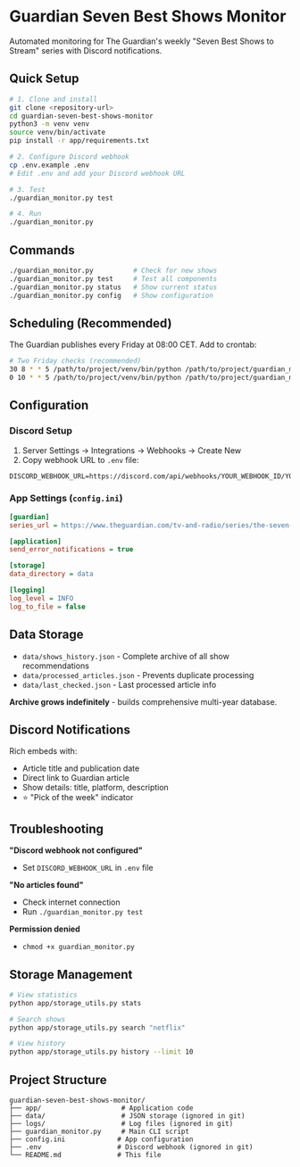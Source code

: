 # Guardian Seven Best Shows Monitor

Automated monitoring for The Guardian's weekly "Seven Best Shows to Stream" series with Discord notifications.

## Quick Setup

```bash
# 1. Clone and install
git clone <repository-url>
cd guardian-seven-best-shows-monitor
python3 -m venv venv
source venv/bin/activate
pip install -r app/requirements.txt

# 2. Configure Discord webhook
cp .env.example .env
# Edit .env and add your Discord webhook URL

# 3. Test
./guardian_monitor.py test

# 4. Run
./guardian_monitor.py
```

## Commands

```bash
./guardian_monitor.py          # Check for new shows
./guardian_monitor.py test     # Test all components
./guardian_monitor.py status   # Show current status
./guardian_monitor.py config   # Show configuration
```

## Scheduling (Recommended)

The Guardian publishes every Friday at 08:00 CET. Add to crontab:

```bash
# Two Friday checks (recommended)
30 8 * * 5 /path/to/project/venv/bin/python /path/to/project/guardian_monitor.py
0 10 * * 5 /path/to/project/venv/bin/python /path/to/project/guardian_monitor.py
```

## Configuration

### Discord Setup
1. Server Settings → Integrations → Webhooks → Create New
2. Copy webhook URL to `.env` file:
```env
DISCORD_WEBHOOK_URL=https://discord.com/api/webhooks/YOUR_WEBHOOK_ID/YOUR_TOKEN
```

### App Settings (`config.ini`)
```ini
[guardian]
series_url = https://www.theguardian.com/tv-and-radio/series/the-seven-best-shows-to-stream-this-week

[application]
send_error_notifications = true

[storage]
data_directory = data

[logging]
log_level = INFO
log_to_file = false
```

## Data Storage

- `data/shows_history.json` - Complete archive of all show recommendations
- `data/processed_articles.json` - Prevents duplicate processing
- `data/last_checked.json` - Last processed article info

**Archive grows indefinitely** - builds comprehensive multi-year database.

## Discord Notifications

Rich embeds with:
- Article title and publication date
- Direct link to Guardian article
- Show details: title, platform, description
- ⭐ "Pick of the week" indicator

## Troubleshooting

**"Discord webhook not configured"**
- Set `DISCORD_WEBHOOK_URL` in `.env` file

**"No articles found"**
- Check internet connection
- Run `./guardian_monitor.py test`

**Permission denied**
- `chmod +x guardian_monitor.py`

## Storage Management

```bash
# View statistics
python app/storage_utils.py stats

# Search shows
python app/storage_utils.py search "netflix"

# View history
python app/storage_utils.py history --limit 10
```

## Project Structure

```
guardian-seven-best-shows-monitor/
├── app/                    # Application code
├── data/                   # JSON storage (ignored in git)
├── logs/                   # Log files (ignored in git)
├── guardian_monitor.py     # Main CLI script
├── config.ini             # App configuration
├── .env                   # Discord webhook (ignored in git)
└── README.md              # This file
```
